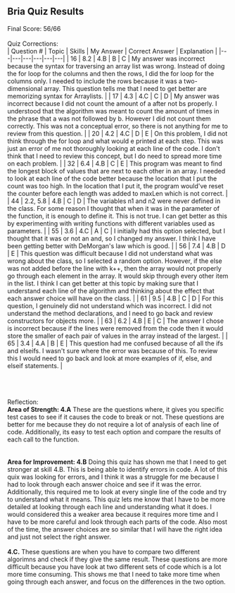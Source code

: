 ## Bria Quiz Results
Final Score: 56/66
<br> <br>
Quiz Corrections: <br>
| Question # | Topic | Skills | My Answer | Correct Answer | Explanation |
|---|---|---|---|---|---|
| 16 | 8.2 | 4.B | B | C | My answer was incorrect because the syntax for traversing an array list was wrong. Instead of doing the for loop for the columns and then the rows, I did the for loop for the columns only. I needed to include the rows because it was a two-dimensional array. This question tells me that I need to get better are memorizing syntax for Arraylists.  |
| 17 | 4.3 | 4.C | C | D | My answer was incorrect because I did not count the amount of a after not bs properly. I understood that the algorithm was meant to count the amount of times in the phrase that a was not followed by b. However I did not count them correctly. This was not a conceptual error, so there is not anything for me to review from this question.   |
| 20 | 4.2 | 4.C | D | E | On this problem, I did not think through the for loop and what would e printed at each step. This was just an error of me not thoroughly looking at each line of the code. I don't think that I need to review this concept, but I do need to spread more time on each problem.  |
| 32 | 6.4 | 4.B | C | E | This program was meant to find the longest block of values that are next to each other in an array. I needed to look at each line of the code better because the location that I put the count was too high. In the location that I put it, the program would've reset the counter before each length was added to maxLen which is not correct.  |
| 44 | 2.2, 5.8 | 4.B | C | D | The variables n1 and n2 were never defined in the class. For some reason I thought that when it was in the parameter of the function, it is enough to define it. This is not true. I can get better as this by experimenting with writing functions with different variables used as parameters.  |
| 55 | 3.6 | 4.C | A | C | I initially had this option selected, but I thought that it was or not an and, so I changed my answer. I think I have been getting better with DeMorgan's law which is good.  |
| 56 | 7.4 | 4.B | D | E | This question was difficult because I did not understand what was wrong about the class, so I selected a random option. However, if the else was not added before the line with k++, then the array would not properly go through each element in the array. It would skip through every other item in the list. I think I can get better at this topic by making sure that I understand each line of the algorithm and thinking about the effect that each answer choice will have on the class.  |
| 61 | 9.5 | 4.B | C | D | For this question, I genuinely did not understand which was incorrect. I did not understand the method declarations, and I need to go back and review constructors for objects more.  |
| 63 | 6.2 | 4.B | E | C | The answer I chose is incorrect because if the lines were removed from the code then it would store the smaller of each pair of values in the array instead of the largest.  |
| 65 | 3.4 | 4.A | B | E | This question had me confused because of all the ifs and elseifs. I wasn't sure where the error was because of this. To review this I would need to go back and look at more examples of if, else, and elseif statements.  |

<br><br><br>
Reflection: <br>
**Area of Strength: 4.A** These are the questions where, it gives you specific test cases to see if it causes the code to break or not. These questions are better for me because they do not require a lot of analysis of each line of code. Additionally, its easy to test each option and compare the results of each call to the function. <br><br><br>
**Area for Improvement: 4.B** Doing this quiz has shown me that I need to get stronger at skill 4.B. This is being able to identify errors in code. A lot of this quix was looking for errors, and I think it was a struggle for me because I had to look through each answer choice and see if it was the error. Additionally, this required me to look at every single line of the code and try to understand what it means. This quiz lets me know that I have to be more detailed at looking through each line and understanding what it does. I would considered this a weaker area because it requires more time and I have to be more careful and look through each parts of the code. Also most of the time, the answer choices are so similar that I will have the right idea and just not select the right answer. 
<br><br>**4.C.** These questions are when you have to compare two different algorimns and check if they give the same result. These questions are more difficult because you have look at two different sets of code which is a lot more time consuming. This shows me that I need to take more time when going through each answer, and focus on the differences in the two option. 

